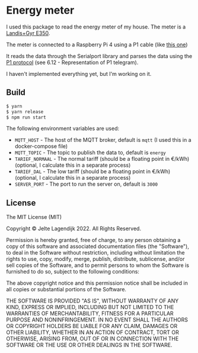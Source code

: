 # Energy meter

I used this package to read the energy meter of my house. The meter is a [Landis+Gyr E350](https://www.landisgyr.com/landis-gyr/products/energy-meters/e350/).

The meter is connected to a Raspberry Pi 4 using a P1 cable (like [this one](https://www.sossolutions.nl/slimme-meter-kabel))

It reads the data through the Serialport library and parses the data using the [P1 protocol](https://www.netbeheernederland.nl/_upload/Files/Slimme_meter_15_a727fce1f1.pdf) (see 6.12 - Representation of P1 telegram).

I haven't implemented everything yet, but I'm working on it.

## Build

```bash
$ yarn
$ yarn release
$ npm run start
```

The following environment variables are used:

- `MQTT_HOST` - The host of the MQTT broker, default is `mqtt` (I used this in a docker-compose file)
- `MQTT_TOPIC` - The topic to publish the data to, default is `energy`
- `TARIEF_NORMAAL` - The normal tariff (should be a floating point in €/kWh) (optional, I calculate this in a separate process)
- `TARIEF_DAL` - The low tariff (should be a floating point in €/kWh) (optional, I calculate this in a separate process)
- `SERVER_PORT` - The port to run the server on, default is `3000`

## License

The MIT License (MIT)

Copyright © Jelte Lagendijk 2022. All Rights Reserved.

Permission is hereby granted, free of charge, to any person obtaining a copy
of this software and associated documentation files (the "Software"), to deal
in the Software without restriction, including without limitation the rights
to use, copy, modify, merge, publish, distribute, sublicense, and/or sell
copies of the Software, and to permit persons to whom the Software is
furnished to do so, subject to the following conditions:

The above copyright notice and this permission notice shall be included in
all copies or substantial portions of the Software.

THE SOFTWARE IS PROVIDED "AS IS", WITHOUT WARRANTY OF ANY KIND, EXPRESS OR
IMPLIED, INCLUDING BUT NOT LIMITED TO THE WARRANTIES OF MERCHANTABILITY,
FITNESS FOR A PARTICULAR PURPOSE AND NONINFRINGEMENT. IN NO EVENT SHALL THE
AUTHORS OR COPYRIGHT HOLDERS BE LIABLE FOR ANY CLAIM, DAMAGES OR OTHER
LIABILITY, WHETHER IN AN ACTION OF CONTRACT, TORT OR OTHERWISE, ARISING FROM,
OUT OF OR IN CONNECTION WITH THE SOFTWARE OR THE USE OR OTHER DEALINGS IN
THE SOFTWARE.
